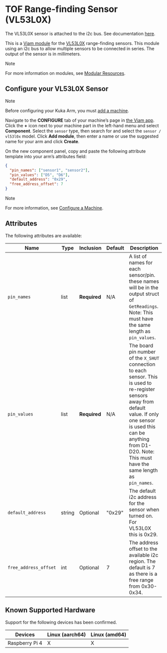 # TOF Range-finding Sensor (VL53L0X)

The VL53L0X sensor is attached to the i2c bus. See documentation [here](https://docs.circuitpython.org/projects/vl53l0x/en/latest/index.html).


This is a [Viam module](https://docs.viam.com/manage/configuration/#modules) for the [VL53L0X](https://www.st.com/en/imaging-and-photonics-solutions/vl53l0x.html) range-finding sensors. This module using an i2c bus to allow multiple sensors to be connected in series. The output of the sensor is in millimeters.

> [!NOTE]
> For more information on modules, see [Modular Resources](https://docs.viam.com/registry/#modular-resources).

## Configure your VL53L0X Sensor

> [!NOTE]
> Before configuring your Kuka Arm, you must [add a machine](https://docs.viam.com/fleet/machines/#add-a-new-machine).

Navigate to the **CONFIGURE** tab of your machine’s page in [the Viam app](https://app.viam.com/). Click the **+** icon next to your machine part in the left-hand menu and select **Component**. Select the `sensor` type, then search for and select the `sensor / vl53l0x` model. Click **Add module**, then enter a name or use the suggested name for your arm and click **Create**.

On the new component panel, copy and paste the following attribute template into your arm’s attributes field:

```json
{
  "pin_names": ["sensor1", "sensor2"],
  "pin_values": ["D5", "D6"],
  "default_address": "0x29",
  "free_address_offset": 7
}
```

> [!NOTE]
> For more information, see [Configure a Machine](https://docs.viam.com/build/configure/).

## Attributes

The following attributes are available:

| Name | Type | Inclusion | Default | Description |
| ---- | ---- | --------- | ------- | ----------- |
| `pin_names` | list | **Required** | N/A | A list of names for each sensor/pin. these names will be in the output struct of `GetReadings`. Note: This must have the same length as `pin_values`.  |
| `pin_values` | list | **Required**  | N/A | The board pin number of the `X_SHUT` connection to each sensor. This is used to re-register sensors away from default value. If only one sensor is used this can be anything from D1-D20. Note: This must have the same length as `pin_names`.  |
| `default_address` | string | Optional | "0x29" | The default i2c address for the sensor when turned on. For VL53L0X this is 0x29. |
| `free_address_offset` | int | Optional | 7 | The address offset to the available i2c region. The default is 7 as there is a free range from 0x30-0x34.  |

## Known Supported Hardware

Support for the following devices has been confirmed.

| Devices               | Linux (aarch64) | Linux (amd64) | 
|-----------------------|-----------------|---------------|
| Raspberry Pi 4        |         X       |        X      |


